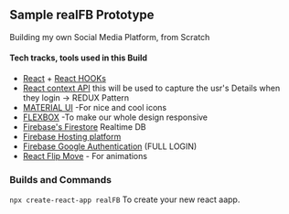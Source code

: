 ## Sample realFB Prototype

Building my own Social Media Platform, from Scratch
#### Tech tracks, tools used in this Build
 - [React](https://reactjs.org/) + [React HOOKs](https://reactjs.org/docs/hooks-intro.html)
 - [React context API]() this will be used to capture the usr's Details when they login -> REDUX Pattern
 - [MATERIAL UI]() -For nice and cool icons
 - [FLEXBOX](link) -To make our whole design responsive
 - [Firebase's Firestore](link) Realtime DB
 - [Firebase Hosting platform](link)
 - [Firebase Google Authentication](link) (FULL LOGIN)
 - [React Flip Move](link) - For animations

### Builds and Commands
`npx create-react-app realFB` To create your new react aapp.
